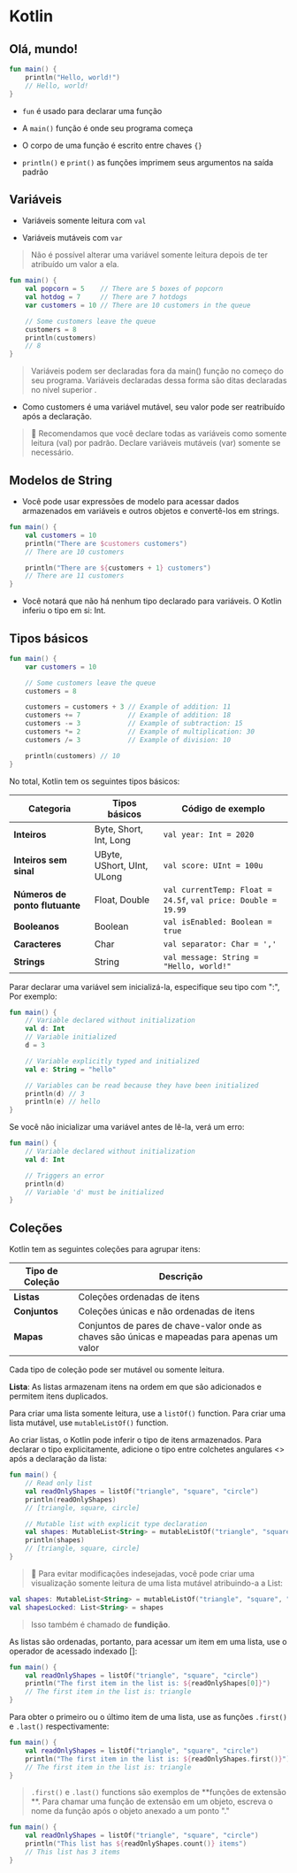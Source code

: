 # Kotlin

## Olá, mundo!

```Kotlin
fun main() {
    println("Hello, world!")
    // Hello, world!
}
```

- `fun` é usado para declarar uma função

- A `main()` função é onde seu programa começa

- O corpo de uma função é escrito entre chaves `{}`

- `println()` e `print()` as funções imprimem seus argumentos na saída padrão

## Variáveis

- Variáveis ​​somente leitura com `val`

- Variáveis ​​mutáveis ​​com `var`

> Não é possível alterar uma variável somente leitura depois de ter atribuído um valor a ela.

```Kotlin
fun main() { 
    val popcorn = 5    // There are 5 boxes of popcorn
    val hotdog = 7     // There are 7 hotdogs
    var customers = 10 // There are 10 customers in the queue

    // Some customers leave the queue
    customers = 8
    println(customers)
    // 8
}
```

> Variáveis ​​podem ser declaradas fora da main() função no começo do seu programa. Variáveis ​​declaradas dessa forma são ditas declaradas no nível superior .

- Como customers é uma variável mutável, seu valor pode ser reatribuído após a declaração.

> 💚 Recomendamos que você declare todas as variáveis ​​como somente leitura (val) por padrão. Declare variáveis ​​mutáveis ​​(var) somente se necessário.

## Modelos de String

- Você pode usar expressões de modelo para acessar dados armazenados em variáveis ​​e outros objetos e convertê-los em strings.

```Kotlin
fun main() { 
    val customers = 10
    println("There are $customers customers")
    // There are 10 customers

    println("There are ${customers + 1} customers")
    // There are 11 customers
}
```

- Você notará que não há nenhum tipo declarado para variáveis. O Kotlin inferiu o tipo em si: Int.

## Tipos básicos

```Kotlin
fun main() {
    var customers = 10

    // Some customers leave the queue
    customers = 8

    customers = customers + 3 // Example of addition: 11
    customers += 7            // Example of addition: 18
    customers -= 3            // Example of subtraction: 15
    customers *= 2            // Example of multiplication: 30
    customers /= 3            // Example of division: 10

    println(customers) // 10
}
```

No total, Kotlin tem os seguintes tipos básicos:

 | Categoria                 | Tipos básicos                     | Código de exemplo                              |
|---------------------------|----------------------------------|-----------------------------------------------|
| **Inteiros**              | Byte, Short, Int, Long          | `val year: Int = 2020`                        |
| **Inteiros sem sinal**    | UByte, UShort, UInt, ULong      | `val score: UInt = 100u`                      |
| **Números de ponto flutuante** | Float, Double             | `val currentTemp: Float = 24.5f`, `val price: Double = 19.99` |
| **Booleanos**             | Boolean                         | `val isEnabled: Boolean = true`               |
| **Caracteres**           | Char                            | `val separator: Char = ','`                   |
| **Strings**              | String                          | `val message: String = "Hello, world!"`       |

Parar declarar uma variável sem inicializá-la, especifique seu tipo com ":", Por exemplo:

```Kotlin
fun main() {
    // Variable declared without initialization
    val d: Int
    // Variable initialized
    d = 3

    // Variable explicitly typed and initialized
    val e: String = "hello"

    // Variables can be read because they have been initialized
    println(d) // 3
    println(e) // hello
}
```
Se você não inicializar uma variável antes de lê-la, verá um erro:
```Kotlin
fun main() {
    // Variable declared without initialization
    val d: Int

    // Triggers an error
    println(d)
    // Variable 'd' must be initialized
}
```
## Coleções

Kotlin tem as seguintes coleções para agrupar itens:

| Tipo de Coleção | Descrição |
|----------------|-----------|
| **Listas**     | Coleções ordenadas de itens |
| **Conjuntos**  | Coleções únicas e não ordenadas de itens |
| **Mapas**      | Conjuntos de pares de chave-valor onde as chaves são únicas e mapeadas para apenas um valor |

Cada tipo de coleção pode ser mutável ou somente leitura.

**Lista**:
As listas armazenam itens na ordem em que são adicionados e permitem itens duplicados.

Para criar uma lista somente leitura, use a ``listOf()`` function.
Para criar uma lista mutável, use ``mutableListOf()`` function.

Ao criar listas, o Kotlin pode inferir o tipo de itens armazenados. Para declarar o tipo explicitamente, adicione o tipo entre colchetes angulares <> após a declaração da lista:

```Kotlin
fun main() { 
    // Read only list
    val readOnlyShapes = listOf("triangle", "square", "circle")
    println(readOnlyShapes)
    // [triangle, square, circle]

    // Mutable list with explicit type declaration
    val shapes: MutableList<String> = mutableListOf("triangle", "square", "circle")
    println(shapes)
    // [triangle, square, circle]
}
```

> 📖 Para evitar modificações indesejadas, você pode criar uma visualização somente leitura de uma lista mutável atribuindo-a a List:

```Kotlin
val shapes: MutableList<String> = mutableListOf("triangle", "square", "circle")
val shapesLocked: List<String> = shapes
```
> Isso também é chamado de **fundição**.

As listas são ordenadas, portanto, para acessar um item em uma lista, use o operador de acessado indexado []:

```Kotlin
fun main() { 
    val readOnlyShapes = listOf("triangle", "square", "circle")
    println("The first item in the list is: ${readOnlyShapes[0]}")
    // The first item in the list is: triangle
}
```
Para obter o primeiro ou o último item de uma lista, use as funções ``.first()`` e ``.last()`` respectivamente:

```Kotlin
fun main() { 
    val readOnlyShapes = listOf("triangle", "square", "circle")
    println("The first item in the list is: ${readOnlyShapes.first()}")
    // The first item in the list is: triangle
}
```

> ``.first()`` e ``.last()`` functions são exemplos de **funções de extensão **. Para chamar uma função de extensão em um objeto, escreva o nome da função após o objeto anexado a um ponto "."
> 

```Kotlin
fun main() { 
    val readOnlyShapes = listOf("triangle", "square", "circle")
    println("This list has ${readOnlyShapes.count()} items")
    // This list has 3 items
}
```
